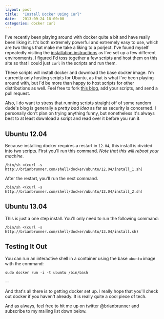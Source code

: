 ```yaml
---
layout: post
title:  "Install Docker Using Curl"
date:   2013-09-24 18:00:00
categories: docker curl
---
```


I've recently been playing around with docker quite a bit and have really been liking it. It's
both extremely powerful and extremely easy to use, which are two things that make me take a
liking to a porject. I've found myself repeatedly visiting the 
[installation instructions](http://docs.docker.io/en/latest/installation/ubuntulinux/) as I've
set up a few different environments. I figured I'd toss together a few scripts and host them
on this site so that I could just `curl` in the scripts and run them.

These scripts will install docker and download the base docker image. I'm currently only hosting
scripts for Ubuntu, as that is what I've been playing around with, but I'd be more than happy
to host scripts for other distributions as well. Feel free to fork [this blog](https://github.com/brianbrunner/brianbrunner.github.io),
add your scripts, and send a pull request.


Also, I do want to stress that running scripts straight off of some random dude's blog is
generally a _pretty bad idea_ as far as security is concerned. I personally don't plan on 
trying anything funny, but nonetheless it's always best to at least download a script and
read over it before you run it.

Ubuntu 12.04
------------

Because installing docker requires a restart in `12.04`, this install is divided into two 
scripts. First you'll run this command. _Note that this will reboot your machine_.

    /bin/sh <(curl -s http://brianbrunner.com/shell/docker/ubuntu/12.04/install_1.sh) 

After the restart, you'll run the next command.

    /bin/sh <(curl -s http://brianbrunner.com/shell/docker/ubuntu/12.04/install_2.sh)

Ubuntu 13.04
------------

This is just a one step install. You'll only need to run the following command:

    /bin/sh <(curl -s http://brianbrunner.com/shell/docker/ubuntu/13.04/install.sh)

Testing It Out
--------------

You can run an interactive shell in a container using the base `ubuntu` image with the command:

    sudo docker run -i -t ubuntu /bin/bash



--

And that's all there is to getting docker set up. I really hope that you'll check out docker if you haven't
already. It is really quite a cool piece of tech. 

And as always, feel free to hit me up 
on twitter [@brianbrunner](https://twitter.com/brianbrunner) and subscribe to my mailing list down
below.
